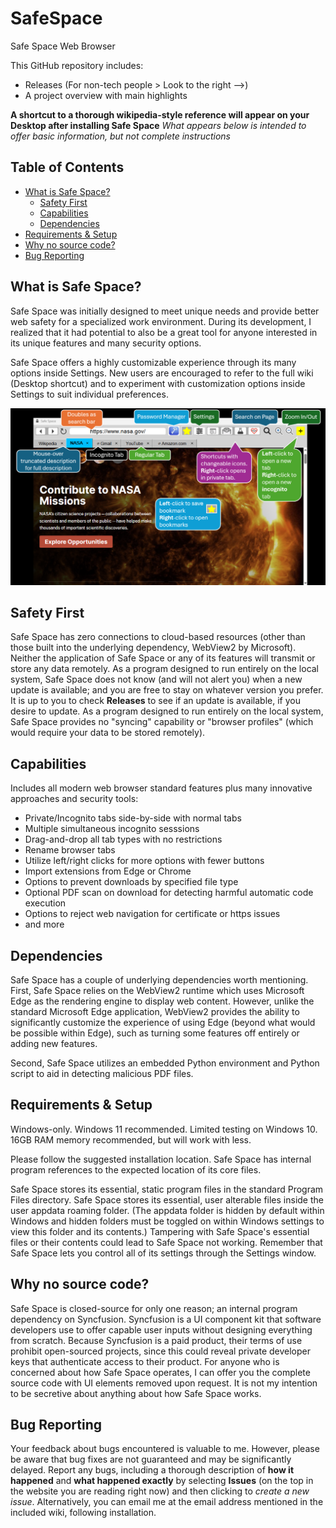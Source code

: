 # SafeSpace
Safe Space Web Browser

This GitHub repository includes:
- Releases (For non-tech people > Look to the right -->)
- A project overview with main highlights

**A shortcut to a thorough wikipedia-style reference will appear on your Desktop after installing Safe Space**
*What appears below is intended to offer basic information, but not complete instructions*

## Table of Contents
- [What is Safe Space?](https://github.com/hexabethimal/SafeSpace#what-is-safe-space)
  - [Safety First](https://github.com/hexabethimal/SafeSpace#safety-first)
  - [Capabilities](https://github.com/hexabethimal/SafeSpace#capabilities)
  - [Dependencies](https://github.com/hexabethimal/SafeSpace#dependencies)
- [Requirements & Setup](https://github.com/hexabethimal/SafeSpace#requirements-&-setup)
- [Why no source code?](https://github.com/hexabethimal/SafeSpace#why-no-source-code)
- [Bug Reporting](https://github.com/hexabethimal/SafeSpace#bug-reporting)

## What is Safe Space?
Safe Space was initially designed to meet unique needs and provide better web safety for a specialized work environment. During its development, I realized that it had potential to also be a great tool for anyone interested in its unique features and many security options.

Safe Space offers a highly customizable experience through its many options inside Settings. New users are encouraged to refer to the full wiki (Desktop shortcut) and to experiment with customization options inside Settings to suit individual preferences.

![Image of Safe Space UI](/safespaceui.png)

## Safety First
Safe Space has zero connections to cloud-based resources (other than those built into the underlying dependency, WebView2 by Microsoft). Neither the application of Safe Space or any of its features will transmit or store any data remotely. As a program designed to run entirely on the local system, Safe Space does not know (and will not alert you) when a new update is available; and you are free to stay on whatever version you prefer. It is up to you to check **Releases** to see if an update is available, if you desire to update. As a program designed to run entirely on the local system, Safe Space provides no "syncing" capability or "browser profiles" (which would require your data to be stored remotely).

## Capabilities
Includes all modern web browser standard features plus many innovative approaches and security tools:
- Private/Incognito tabs side-by-side with normal tabs
- Multiple simultaneous incognito sesssions
- Drag-and-drop all tab types with no restrictions
- Rename browser tabs
- Utilize left/right clicks for more options with fewer buttons
- Import extensions from Edge or Chrome
- Options to prevent downloads by specified file type
- Optional PDF scan on download for detecting harmful automatic code execution
- Options to reject web navigation for certificate or https issues
- and more

## Dependencies
Safe Space has a couple of underlying dependencies worth mentioning. First, Safe Space relies on the WebView2 runtime which uses Microsoft Edge as the rendering engine to display web content. However, unlike the standard Microsoft Edge application, WebView2 provides the ability to significantly customize the experience of using Edge (beyond what would be possible within Edge), such as turning some features off entirely or adding new features.

Second, Safe Space utilizes an embedded Python environment and Python script to aid in detecting malicious PDF files.

## Requirements & Setup

Windows-only. Windows 11 recommended. Limited testing on Windows 10. 16GB RAM memory recommended, but will work with less.

Please follow the suggested installation location. Safe Space has internal program references to the expected location of its core files.

Safe Space stores its essential, static program files in the standard Program Files directory. Safe Space stores its essential, user alterable files inside the user appdata roaming folder. (The appdata folder is hidden by default within Windows and hidden folders must be toggled on within Windows settings to view this folder and its contents.) Tampering with Safe Space's essential files or their contents could lead to Safe Space not working. Remember that Safe Space lets you control all of its settings through the Settings window.

## Why no source code?
Safe Space is closed-source for only one reason; an internal program dependency on Syncfusion. Syncfusion is a UI component kit that software developers use to offer capable user inputs without designing everything from scratch. Because Syncfusion is a paid product, their terms of use prohibit open-sourced projects, since this could reveal private developer keys that authenticate access to their product. For anyone who is concerned about how Safe Space operates, I can offer you the complete source code with UI elements removed upon request. It is not my intention to be secretive about anything about how Safe Space works.

## Bug Reporting
Your feedback about bugs encountered is valuable to me. However, please be aware that bug fixes are not guaranteed and may be significantly delayed. Report any bugs, including a thorough description of **how it happened** and **what happened exactly** by selecting **Issues** (on the top in the website you are reading right now) and then clicking to *create a new issue*. Alternatively, you can email me at the email address mentioned in the included wiki, following installation.
